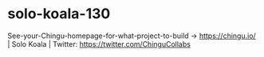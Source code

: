 # solo-koala-130
See-your-Chingu-homepage-for-what-project-to-build -> https://chingu.io/ | Solo Koala | Twitter: https://twitter.com/ChinguCollabs
